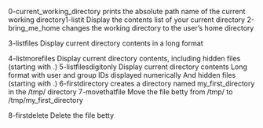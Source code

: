 0-current_working_directory prints the absolute path name of the current working directory1-listit Display the contents list of your current directory
2-bring_me_home changes the working directory to the user’s home directory

3-listfiles Display current directory contents in a long format

4-listmorefiles Display current directory contents, including hidden files (starting with .)
5-listfilesdigitonly Display current directory contents
Long format
with user and group IDs displayed numerically
And hidden files (starting with .)
6-firstdirectory creates a directory named my_first_directory in the /tmp/ directory
7-movethatfile Move the file betty from /tmp/ to /tmp/my_first_directory

8-firstdelete Delete the file betty
